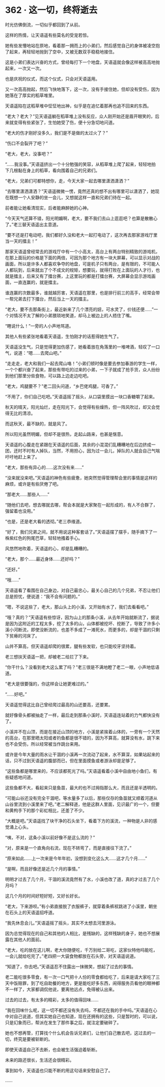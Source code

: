<link rel="stylesheet" href="../styles/text.css"/>
<h1>362 · 这一切，终将逝去</h1>

时光仿佛倒流，一切似乎都回到了从前。

这样的热情，让天语遥有些莫名的受宠若惊。

她有些发懵地站在原地，看着那一拥而上的小弟们，然后感觉自己的身体被凌空抱了起来，再轻轻地抛到了空中，又被无数双手稳稳地接住。

这是小弟们表达兴奋的方式，曾经每打下一个地盘，天语遥就会像这样被高高地抛起来，一次又一次。

也是庆祝的仪式，而这个仪式，只会对天语遥用。

又一次高高抛起，然后飞快地落下，这一次，没有手接住她，但却没有受伤，因为她落在了厚实的稻草堆里。

天语遥陷在这稻草堆中怔怔地出神，似乎是在追忆着那再也追不回来的东西。

“老大？老大？”见天语遥躺在稻草堆上没有反应，众人刚开始还是眉开眼笑的，后来就变得有些紧张了，生怕她受了伤，便十分急切地问道。

“老大的伤才刚好没多久，我们是不是做的太过火了？”

“伤口不会裂开了吧？”

“老大，老大，没事吧？”

“……我没事。”天语遥挤出一个十分勉强的笑容，从稻草堆上爬了起来，轻轻地拍下几根黏在身上的稻草，看向围着自己的兄弟们。

“老大，兄弟们可都特想你，走，今天大家一起去哪里潇洒潇洒？”

“去哪里潇洒潇洒？”天语遥微微一愣，竟然还真的想不出有哪里可以潇洒了，她现在既想一个人安静的坐一会儿，又想就这样一直和兄弟们待在一起。

前者能让她看清现实，后者能麻醉她的心神。

“今天天气还算不错，阳光明媚啊，老大，要不我们去山上逛逛吧？也算是散散心了。”老三替天语遥出主意道。

“要不还是打电动吧，我们都好久没和老大一起打电动了，这次再去那家游戏厅里当一天的擂主！”

那家天语遥曾经常去的游戏厅中有一个小高太，高台上有两台特别精致的游戏机，在那上面玩的价格是下面的两倍，可因为那个地方有一块大屏幕，可以显示对战的画面，所以是许多人都喜欢争夺的地盘，可是机子只有两台，是有限的，不可能人人都玩到，后来就出了个不成文的规矩，想要玩，就得打败在上面玩的人才行，也就是擂主，后来又有了擂台赛，上这里玩的都是打擂台赛，大屏幕会显示游戏画面，一直连赢的，就是擂主。

谁连赢的次数最多，谁就越厉害，天语遥在那里，也是排行前三的高手，经常会带一帮兄弟去打下擂台，然后当上一天的擂主。

“老大，要不去那条街上，最近新来了几个漂亮的妞，可水灵了，价钱还便……”一个对情况不太了解的小弟猥琐地笑道，却马上被边上的人捂住了嘴。

“瞎说什么！”一旁的人小声地骂道。

其他人有些紧张地看着天语遥，生怕刚才的话惹得她生气了。

天语遥没生气，只是觉得更加伤感了，她看着放在角落里的一堆啤酒，轻叹了一口气，说道：“嗯……去爬山吧。”

“走走走，老大和我们一起去爬山咯！”小弟们顿时像是要去参加春游的学生一样，一个个都兴奋了起来，那些有带吃的过来的小弟，一下子就成了抢手货，众人纷纷到他们那里分些食物，可以路上边走边吃吧。

“老大，鸡腿要不？”老二回头问道，“乡巴佬鸡腿，可香了。”

“不用了，你们自己吃吧。”天语遥摇了摇头，从口袋里摸出一块口香糖嚼了起来。

秋天的晴天，阳光灿烂，走在阳光下，会觉得有些燥热，但一阵风吹过，却又会觉得无比的清凉。

而这秋天，最不缺的，就是风了。

所以阳光虽然明媚，但却不是很热，走起山路来，也甚是惬意。

天语遥的心腹走在紧跟在天语遥的后面，其余的小混混们乱糟糟地在后边挤成一团，还时不时有人掉队，当然，不用担心，因为过一会儿，掉队的人就会自己气喘吁吁地赶上来了。

“老大，那些有异心的……这次没有来……”

“没来就没来吧。”天语遥的神色有些疲惫，她突然觉得管理帮会里的事情是这样的麻烦，或许是有些厌倦了吧。

“那老大……那些人……”

“随他们去吧，想去哪就去哪，帮会本就是大家聚在一起形成的，有人不合群了，强留着也没用。”

“也是，还是老大看的透彻。”老三恭维道。

“好了，我们兄弟之间，就不用说这种客套话了。”天语遥摆了摆手，随手摘下了一株紫红色的狗尾巴草，轻轻地搔着手心。

风悠然地吹着，天语遥的心，却是乱糟糟的。

“老大，那个……最近身体……还好吗？”

“还好。”

“哦……”

天语遥看了看围在自己身边，对自己最忠心，最关心自己的几个兄弟，不忍让他们总是担忧，便说道：“我不会有问题的。”

“嗯，不说这些了，老大，那山头上的小溪，又开始有水了，我们去看看吧。”

“哦？真的？”天语遥有些惊讶，因为山上的那条小溪，从去年开始就断流了，据说是因为这附近的工程太多，挖了太多的山，山体都被挖坏、挖断了，导致了许多小溪小河断流，即使没断流的，也差不多成了一滩死水，而更多的，却是干涸的只剩下贫瘠的河床了。

山并不算高，但天语遥却爬的很累，腿有些发软，也只能咬牙坚持着。

老三想扶天语遥一把，却被老二给拦了下来。

“你干什么？没看到老大这么累了吗？”老三很是不满地瞪了老二一眼，小声地低语道。

“老大是很要强的，你这样会让她更难过的。”

“……好吧。”

天语遥觉得这比自己曾经爬过最高的山还要高，还要累。

就好像骨头都被抽走了一样，最后走到那条小溪时，天语遥连站着的力气都快没有了。

小溪并不在山顶，而是在接近山顶的地方，小溪是紧挨着山体的，一旁有一个天然的高台，在那里晒太阳或者钓鱼都是很不错的，因为不算高，就算没有水，跳下来也不会受伤，所以经常被当作跳台来用。

或许是今年大量的雨水让干涸的小溪再一次流动了起来，水不算深，如果站起来的话，只不过到天语遥的腹部而已，但在里面摸鱼或者游泳却是足够了。

“这些鱼都是哪里来的，不应该都死光了吗。”天语遥看着小溪中自由地小鱼们，有些疑惑地问道。

这些鱼都不大，看起来只是鱼苗，最大的也不过拇指那么大，而且还是半透明的。

“可能山谷还没有完全干涸吧，等水量多了以后，那些仅存的鱼苗就又顺着河道从山谷里流到小溪里来了吧。”老二解释道，他是这群人里面，见识最广的一个，但要和黄枸手下的那个彩虹相比，还差了不少。

“大概是吧。”天语遥找了块干净的石头坐下，看着下方的溪流，一种物是人非的感觉涌上心头。

“咦，不对，这条小溪以前好像不是这么流的？”

“对，原来是一个直角向右流，现在不转弯了，而是直接往下流了。”

“原来如此……上一次来是今年年初，没想到变化这么大……这才几个月……”

“是啊，而且好像还是近几个月的事情。”

明明才过去了几个月，干涸的溪流竟然有了水，小溪也改了道，真的才过去了几个月吗？

这几个月的时间好短好短，又好长好长。

“老大，下来游呗。”有小弟直接脱了衣服裤子，就穿着条裤衩跳进了小溪里，朝坐在石头上的天语遥招呼道。

“我先休息会儿。”天语遥摇了摇头，其实不太想去河里游泳。

因为总觉得现在的自己和其他的人相比，是残缺的，这样残缺的身子，她也不想展露在其他人的面前。

“老大，吃的放在这儿啊，老大你随便吃，千万别给二哥吃，这家伙特他吗能吃，一会儿就给吃完了。”老四把一大袋食物都放在石头旁，对天语遥说道。

“知道了，你去吧。”天语遥忍不住露出一抹微笑，想起了过去的事情。

老二能吃很多零食，有一次一口气把十人份的零食都给吃了，后来是请大家吃了三天中饭赔罪，到了吃自助餐的地方，更是能吃好多东西，闹得服务员看他的眼神都不一样了，大家都调侃他说，要离他远点，免得被认出来。

过去的过去，有太多的精彩，太多的值得回味……

“我在回味什么呢，这一切不都还没有失去吗，不都还在我的手中吗。”天语遥在心中对自己说道，但其实她自己也知道，现在还拥有的这些，只是暂时的，可以说，只是幻象而已，帮派在发生了那件事之后，就注定要破碎了。

她也不想再管，打算找个什么机会告诉兄弟们，让他们自己散去吧，这过去的一切，终究是要被斩断的。

即使天语遥自己不去断，也会被生活强迫着斩断。

未来的路还很长，生活还会很精彩。

事到如今，天语遥也只能不断的用这句话来安慰自己了。

……
